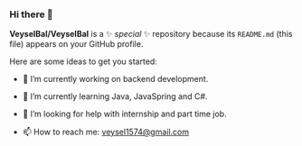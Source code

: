 ### Hi there 👋

**VeyselBal/VeyselBal** is a ✨ _special_ ✨ repository because its `README.md` (this file) appears on your GitHub profile.

Here are some ideas to get you started:

- 🔭 I’m currently working on backend development.
- 🌱 I’m currently learning Java, JavaSpring and C#.

- 🤔 I’m looking for help with internship and part time job.
- 📫 How to reach me: veysel1574@gmail.com

